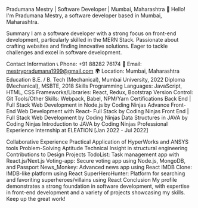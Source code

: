 Pradumana Mestry | Software Developer | Mumbai, Maharashtra
👋 Hello! I'm Pradumana Mestry, a software developer based in Mumbai, Maharashtra.

Summary
I am a software developer with a strong focus on front-end development, particularly skilled in the MERN Stack. Passionate about crafting websites and finding innovative solutions. Eager to tackle challenges and excel in software development.

Contact Information
📞 Phone: +91 88282 76174
📧 Email: mestrypradumana1999@gmail.com
🌍 Location: Mumbai, Maharashtra
Education
B.E. / B. Tech (Mechanical), Mumbai University, 2022
Diploma (Mechanical), MSBTE, 2018
Skills
Programming Languages: JavaScript, HTML, CSS
Frameworks/Libraries: React, Redux, Bootstrap
Version Control: Git
Tools/Other Skills: Webpack, Babel, NPM/Yarn
Certifications
Back End | Full Stack Web Development in Node.js by Coding Ninjas
Advance Front-End Web Development with React- Full Stack by Coding Ninjas
Front End | Full Stack Web Development by Coding Ninjas
Data Structures in JAVA by Coding Ninjas
Introduction to JAVA by Coding Ninjas
Professional Experience
Internship at ELEATION [Jan 2022 - Jul 2022]

Collaborative Experience
Practical Application of HyperWorks and ANSYS tools
Problem-Solving Aptitude
Technical Insight in structural engineering
Contributions to Design
Projects
TodoList: Task management app with React.js/Next.js
Voting-app: Secure voting app using Node.js, MongoDB, and Passport
News_Monkey: Advanced news app using React
IMDB Clone: IMDB-like platform using React
SuperHeroHunter: Platform for searching and favoriting superheroes/villains using React
Conclusion
My profile demonstrates a strong foundation in software development, with expertise in front-end development and a variety of projects showcasing my skills. Keep up the great work!
